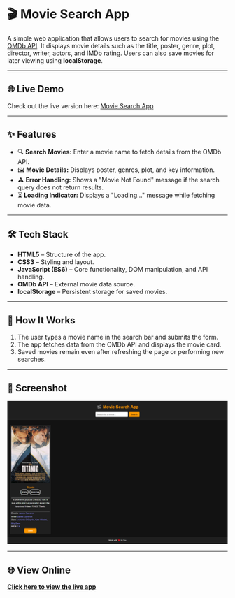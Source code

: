 # 🎬 Movie Search App

A simple web application that allows users to search for movies using the [OMDb API](http://www.omdbapi.com/). It displays movie details such as the title, poster, genre, plot, director, writer, actors, and IMDb rating. Users can also save movies for later viewing using **localStorage**.

---

## 🌐 Live Demo

Check out the live version here: [Movie Search App](https://rehmali.github.io/your-repo-name/)

---

## ✨ Features

- 🔍 **Search Movies:** Enter a movie name to fetch details from the OMDb API.
- 🖼️ **Movie Details:** Displays poster, genres, plot, and key information.
- ⚠️ **Error Handling:** Shows a "Movie Not Found" message if the search query does not return results.
- ⏳ **Loading Indicator:** Displays a "Loading..." message while fetching movie data.

---

## 🛠️ Tech Stack

- **HTML5** – Structure of the app.
- **CSS3** – Styling and layout.
- **JavaScript (ES6)** – Core functionality, DOM manipulation, and API handling.
- **OMDb API** – External movie data source.
- **localStorage** – Persistent storage for saved movies.

---

## 🚀 How It Works

1. The user types a movie name in the search bar and submits the form.
2. The app fetches data from the OMDb API and displays the movie card.
3. Saved movies remain even after refreshing the page or performing new searches.

---

## 📸 Screenshot

![Movie Search App Screenshot](./screenshot.png)

---

## 🌐 View Online

[**Click here to view the live app**](https://movie-search-projec.netlify.app/)
